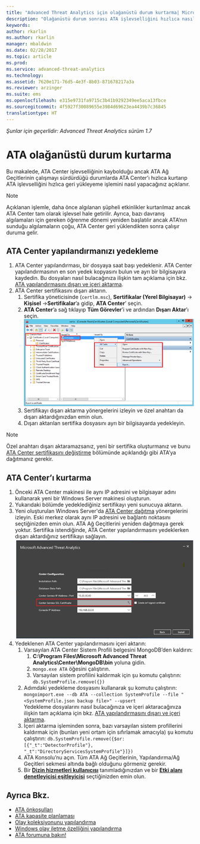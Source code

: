 ```yaml
---
title: "Advanced Threat Analytics için olağanüstü durum kurtarma| Microsoft Docs"
description: "Olağanüstü durum sonrası ATA işlevselliğini hızlıca nasıl kurtarabileceğinizi açıklar"
keywords: 
author: rkarlin
ms.author: rkarlin
manager: mbaldwin
ms.date: 02/28/2017
ms.topic: article
ms.prod: 
ms.service: advanced-threat-analytics
ms.technology: 
ms.assetid: 7620e171-76d5-4e3f-8b03-871678217a3a
ms.reviewer: arzinger
ms.suite: ems
ms.openlocfilehash: e315e9731fa9715c3b41b9292349ee5aca13fbce
ms.sourcegitcommit: 4f5927f30089655e3984d69623ea4439b7c36845
translationtype: HT
---
```

*Şunlar için geçerlidir: Advanced Threat Analytics sürüm 1.7*



# <a name="ata-disaster-recovery"></a>ATA olağanüstü durum kurtarma
Bu makalede, ATA Center işlevselliğinin kaybolduğu ancak ATA Ağ Geçitlerinin çalışmayı sürdürdüğü durumlarda ATA Center’ı hızlıca kurtarıp ATA işlevselliğini hızlıca geri yükleyeme işlemini nasıl yapacağınız açıklanır. 

>[!NOTE]
> Açıklanan işlemle, daha önce algılanan şüpheli etkinlikler kurtarılmaz ancak ATA Center tam olarak işlevsel hale getirilir. Ayrıca, bazı davranış algılamaları için gereken öğrenme dönemi yeniden başlatılır ancak ATA’nın sunduğu algılamaların çoğu, ATA Center geri yüklendikten sonra çalışır duruma gelir. 

## <a name="back-up-your-ata-center-configuration"></a>ATA Center yapılandırmanızı yedekleme

1. ATA Center yapılandırması, bir dosyaya saat başı yedeklenir. ATA Center yapılandırmasının en son yedek kopyasını bulun ve ayrı bir bilgisayara kaydedin. Bu dosyaları nasıl bulacağınıza ilişkin tam açıklama için bkz. [ATA yapılandırmasını dışarı ve içeri aktarma](/advanced-threat-analytics/deploy-use/ata-configuration-file). 
2. ATA Center sertifikasını dışarı aktarın.
    1. Sertifika yöneticisinde (`certlm.msc`), **Sertifikalar (Yerel Bilgisayar)** -> **Kişisel** ->**Sertifikalar**’a gidip, **ATA Center**’ seçin.
    2. **ATA Center**’a sağ tıklayıp **Tüm Görevler**’i ve ardından **Dışarı Aktar**’ı seçin. 
     ![ATA Center Sertifikası](media/ata-center-cert.png)
    3. Sertifikayı dışarı aktarma yönergelerini izleyin ve özel anahtarı da dışarı aktardığınızdan emin olun.
    4. Dışarı aktarılan sertifika dosyasını ayrı bir bilgisayarda yedekleyin.

  > [!NOTE] 
  > Özel anahtarı dışarı aktaramazsanız, yeni bir sertifika oluşturmanız ve bunu [ATA Center sertifikasını değiştirme](/advanced-threat-analytics/deploy-use/modifying-ata-config-centercert) bölümünde açıklandığı gibi ATA’ya dağıtmanız gerekir. 

## <a name="recover-your-ata-center"></a>ATA Center’ı kurtarma

1. Önceki ATA Center makinesi ile aynı IP adresini ve bilgisayar adını kullanarak yeni bir Windows Server makinesi oluşturun.
4. Yukarıdaki bölümde yedeklediğiniz sertifikayı yeni sunucuya aktarın.
5. Yeni oluşturulan Windows Server'da [ATA Center dağıtma](/advanced-threat-analytics/deploy-use/install-ata-step1) yönergelerini izleyin. Eski merkez olarak aynı IP adresini ve bağlantı noktasını seçtiğinizden emin olun. ATA Ağ Geçitlerini yeniden dağıtmaya gerek yoktur. Sertifika istendiğinde, ATA Center yapılandırmasını yedeklerken dışarı aktardığınız sertifikayı sağlayın. 
![ATA Center’ı geri yükleme](media/ata-center-restore.png)
6. Yedeklenen ATA Center yapılandırmasını içeri aktarın:
    1. Varsayılan ATA Center Sistem Profili belgesini MongoDB’den kaldırın: 
        1. **C:\Program Files\Microsoft Advanced Threat Analytics\Center\MongoDB\bin** yoluna gidin. 
        2. `mongo.exe ATA` öğesini çalıştırın. 
        3. Varsayılan sistem profilini kaldırmak için şu komutu çalıştırın: `db.SystemProfile.remove({})`
    2. Adımdaki yedekleme dosyasını kullanarak şu komutu çalıştırın: `mongoimport.exe --db ATA --collection SystemProfile --file "<SystemProfile.json backup file>" --upsert`</br>
    Yedekleme dosyalarını nasıl bulacağınıza ve içeri aktaracağınıza ilişkin tam açıklama için bkz. [ATA yapılandırmasını dışarı ve içeri aktarma](/advanced-threat-analytics/deploy-use/ata-configuration-file). 
    3. İçeri aktarma işleminden sonra, bazı varsayılan sistem profillerini kaldırmak için (bunları yeni ortam için sıfırlamak amacıyla) şu komutu çalıştırın: `db.SystemProfile.remove({$or:[{"_t":"DetectorProfile"}, "_t":"DirectoryServicesSystemProfile"}]}) `
    4. ATA Konsolu’nu açın. Tüm ATA Ağ Geçitlerinin, Yapılandırma/Ağ Geçitleri sekmesi altında bağlı olduğunu görmeniz gerekir. 
    5. Bir [**Dizin hizmetleri kullanıcısı**](/advanced-threat-analytics/deploy-use/install-ata-step2) tanımladığınızdan ve bir [**Etki alanı denetleyicisi eşitleyicisi**](/advanced-threat-analytics/deploy-use/install-ata-step5) seçtiğinizden emin olun. 






## <a name="see-also"></a>Ayrıca Bkz.
- [ATA önkoşulları](/advanced-threat-analytics/plan-design/ata-prerequisites)
- [ATA kapasite planlaması](/advanced-threat-analytics/plan-design/ata-capacity-planning)
- [Olay koleksiyonunu yapılandırma](/advanced-threat-analytics/deploy-use/configure-event-collection)
- [Windows olay iletme özelliğini yapılandırma](/advanced-threat-analytics/deploy-use/configure-event-collection#configuring-windows-event-forwarding)
- [ATA forumuna bakın!](https://social.technet.microsoft.com/Forums/security/home?forum=mata)
